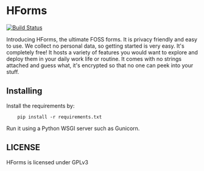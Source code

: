 # HForms
[![Build Status](https://travis-ci.com/HForms/Flask_form.svg?token=zjdaJnfU6G4oUudsTzAu&branch=test)](https://travis-ci.com/HForms/Flask_form)

Introducing HForms, the ultimate FOSS forms. It is privacy friendly and easy to use. We collect no personal data, so getting started is very easy. It's completely free! It hosts a variety of features you would want to explore and deploy them in your daily work life or routine. It comes with no strings attached and guess what, it's encrypted so that no one can peek into your stuff.

**Installing**
---------------

Install the requirements by:
```
	pip install -r requirements.txt
```

Run it using a Python WSGI server such as Gunicorn.

**LICENSE**
------------

HForms is licensed under GPLv3
